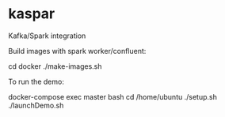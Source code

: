 # kaspar
Kafka/Spark integration

Build images with spark worker/confluent:

cd docker
./make-images.sh

To run the demo:

docker-compose exec master bash
cd /home/ubuntu
./setup.sh
./launchDemo.sh
